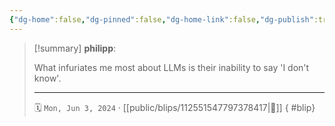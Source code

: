 ```yaml
---
{"dg-home":false,"dg-pinned":false,"dg-home-link":false,"dg-publish":true,"type":"blip","disabled rules":["yaml-title","yaml-title-alias","file-name-heading"],"title":"philipp on mastodon @ 2024-06-03","created-date":"2024-06-03T07:38:46","id":112551547797378420,"updated-date":"2025-05-02T08:50:44","dg-path":"blips/112551547797378417.md","permalink":"/blips/112551547797378417/","dgPassFrontmatter":true}
---
```


> [!summary] **philipp**:
>
> What infuriates me most about LLMs is their inability to say 'I don't know'.
> - - -
>
> 🗓️ `Mon, Jun 3, 2024` · [[public/blips/112551547797378417\|🔗]]
{ #blip}


